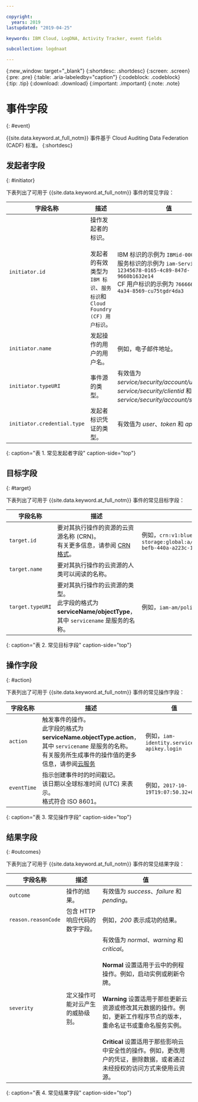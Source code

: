```yaml
---

copyright:
  years: 2019
lastupdated: "2019-04-25"

keywords: IBM Cloud, LogDNA, Activity Tracker, event fields

subcollection: logdnaat

---
```


{:new_window: target="_blank"}
{:shortdesc: .shortdesc}
{:screen: .screen}
{:pre: .pre}
{:table: .aria-labeledby="caption"}
{:codeblock: .codeblock}
{:tip: .tip}
{:download: .download}
{:important: .important}
{:note: .note}



# 事件字段
{: #event}

{{site.data.keyword.at_full_notm}} 事件基于 Cloud Auditing Data Federation (CADF) 标准。
{:shortdesc}

## 发起者字段
{: #initiator}

下表列出了可用于 {{site.data.keyword.at_full_notm}} 事件的常见字段：

|字段名称|描述|值|
|------------|-------------|-------|
| `initiator.id` |操作发起者的标识。</br></br>发起者的有效类型为 `IBM 标识`、`服务标识`和 `Cloud Foundry (CF) 用户标识`。|IBM 标识的示例为 `IBMid-000000XXX2` </br>服务标识的示例为 `iam-ServiceId-12345678-0165-4c89-847d-9660b1632e14` </br>CF 用户标识的示例为 `7666666b-23ae-4a34-8569-cu75tgdr4da3`|
| `initiator.name` |发起操作的用户的用户名。|例如，电子邮件地址。|
| `initiator.typeURI` |事件源的类型。|有效值为 *service/security/account/user*、*service/security/clientid* 和 *service/security/account/serviceid*。|
| `initiator.credential.type` |发起者标识凭证的类型。|有效值为 *user*、*token* 和 *apikey*。|
{: caption="表 1. 常见发起者字段" caption-side="top"} 

  

## 目标字段
{: #target}

下表列出了可用于 {{site.data.keyword.at_full_notm}} 事件的常见目标字段：

|字段名称|描述|值|
|------------|-------------|-------|
| `target.id` |要对其执行操作的资源的云资源名称 (CRN)。</br>有关更多信息，请参阅 [CRN 格式](/docs/overview?topic=overview-crn#format-crn)。|例如，`crn:v1:bluemix:public:cloud-object-storage:global:a/12345678e6232019c6567c9123456789:fr56et47-befb-440a-a223c-12345678dae1:bucket:bucket1`|
| `target.name` |要对其执行操作的云资源的人类可以阅读的名称。|  |
| `target.typeURI` |要对其执行操作的云资源的类型。</br>此字段的格式为 **serviceName/objectType**，其中 `servicename` 是服务的名称。|例如，`iam-am/policy` 或 `cloud-object-storage/bucket/acl`|
{: caption="表 2. 常见目标字段" caption-side="top"} 


 
## 操作字段
{: #action}

下表列出了可用于 {{site.data.keyword.at_full_notm}} 事件的常见操作字段：

|字段名称|描述|值|
|------------|-------------|-------|
| `action` |触发事件的操作。</br>此字段的格式为 **serviceName.objectType.action**，其中 `servicename` 是服务的名称。</br>有关服务所生成事件的操作值的更多信息，请参阅<a href="/docs/services/Activity-Tracker-with-LogDNA?topic=logdnaat-cloud_services#cloud_services">云服务</a>|例如，`iam-identity.serviceid-apikey.login`|
| `eventTime` |指示创建事件时的时间戳记。</br>该日期以全球标准时间 (UTC) 来表示。</br>格式符合 ISO 8601。|例如，`2017-10-19T19:07:50.32+0000`|
{: caption="表 3. 常见操作字段" caption-side="top"} 



## 结果字段
{: #outcomes}

下表列出了可用于 {{site.data.keyword.at_full_notm}} 事件的常见结果字段：

|字段名称|描述|值|
|------------|-------------|-------|
| `outcome` |操作的结果。|有效值为 *success*、*failure* 和 *pending*。|
| `reason.reasonCode` |包含 HTTP 响应代码的数字字段。|例如，*200* 表示成功的结果。|
| `severity` |定义操作可能对云产生的威胁级别。|有效值为 *normal*、*warning* 和 *critical*。</br></br>**Normal** 设置适用于云中的例程操作。例如，启动实例或刷新令牌。</br></br>**Warning** 设置适用于那些更新云资源或修改其元数据的操作。例如，更新工作程序节点的版本，重命名证书或重命名服务实例。</br></br>**Critical** 设置适用于那些影响云中安全性的操作。例如，更改用户的凭证，删除数据，或者通过未经授权的访问方式来使用云资源。|
{: caption="表 4. 常见结果字段" caption-side="top"} 


